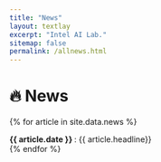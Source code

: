 ```yaml
---
title: "News"
layout: textlay
excerpt: "Intel AI Lab."
sitemap: false
permalink: /allnews.html
---
```



# 🔥 News
{% for article in site.data.news %}
<div>
<!-- {{ article.date }} : {{ article.headline | markdownify}} -->
  <b>{{ article.date }} </b>: {{ article.headline}}  
</div>
{% endfor %}
